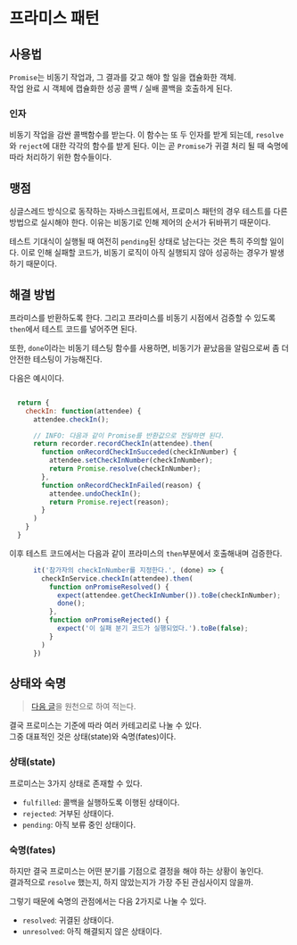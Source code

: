 # 프라미스 패턴

## 사용법

`Promise`는 비동기 작업과, 그 결과를 갖고 해야 할 일을 캡슐화한 객체.  
작업 완료 시 객체에 캡슐화한 성공 콜백 / 실배 콜백을 호출하게 된다.

### 인자

비동기 작업을 감싼 콜백함수를 받는다. 이 함수는 또 두 인자를 받게 되는데, `resolve`와 `reject`에 대한 각각의 함수를 받게 된다.
이는 곧 `Promise`가 귀결 처리 될 때 숙명에 따라 처리하기 위한 함수들이다.


## 맹점

싱글스레드 방식으로 동작하는 자바스크립트에서, 프로미스 패턴의 경우 테스트를 다른 방법으로 실시해야 한다. 이유는 비동기로 인해 제어의 순서가 뒤바뀌기 때문이다.

테스트 기대식이 실행될 때 여전히 `pending`된 상태로 남는다는 것은 특히 주의할 일이다. 이로 인해 실패할 코드가, 비동기 로직이 아직 실행되지 않아 성공하는 경우가 발생하기 때문이다.

## 해결 방법

프라미스를 반환하도록 한다. 그리고 프라미스를 비동기 시점에서 검증할 수 있도록 `then`에서 테스트 코드를 넣어주면 된다. 

또한, `done`이라는 비동기 테스팅 함수를 사용하면, 비동기가 끝났음을 알림으로써 좀 더 안전한 테스팅이 가능해진다.

다음은 예시이다.

```js

  return {
    checkIn: function(attendee) {
      attendee.checkIn();

      // INFO: 다음과 같이 Promise를 반환값으로 전달하면 된다. 
      return recorder.recordCheckIn(attendee).then(
        function onRecordCheckInSucceded(checkInNumber) {
          attendee.setCheckInNumber(checkInNumber);
          return Promise.resolve(checkInNumber);
        },
        function onRecordCheckInFailed(reason) {
          attendee.undoCheckIn();
          return Promise.reject(reason);
        }
      )
    }
  }
```

이후 테스트 코드에서는 다음과 같이 프라미스의 `then`부분에서 호출해내며 검증한다.

```js
      it('참가자의 checkInNumber를 지정한다.', (done) => {
        checkInService.checkIn(attendee).then(
          function onPromiseResolved() {
            expect(attendee.getCheckInNumber()).toBe(checkInNumber);
            done();
          },
          function onPromiseRejected() {
            expect('이 실패 분기 코드가 실행되었다.').toBe(false);
          }
        )
      })
```

## 상태와 숙명

> [다음 글](https://github.com/domenic/promises-unwrapping/blob/master/docs/states-and-fates.md)을 원천으로 하여 적는다.

결국 프로미스는 기준에 따라 여러 카테고리로 나눌 수 있다.  
그중 대표적인 것은 상태(state)와 숙명(fates)이다.


### 상태(state)

프로미스는 3가지 상태로 존재할 수 있다.

+ `fulfilled`: 콜백을 실행하도록 이행된 상태이다.
+ `rejected`: 거부된 상태이다.
+ `pending`: 아직 보류 중인 상태이다.

### 숙명(fates)

하지만 결국 프로미스는 어떤 분기를 기점으로 결정을 해야 하는 상황이 놓인다.  
결과적으로 `resolve` 했는지, 하지 않았는지가 가장 주된 관심사이지 않을까.  

그렇기 때문에 숙명의 관점에서는 다음 2가지로 나눌 수 있다.

+ `resolved`: 귀결된 상태이다.
+ `unresolved`: 아직 해결되지 않은 상태이다.


